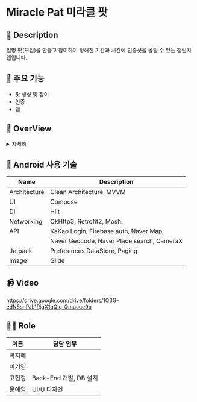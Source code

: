 # Miracle Pat 미라클 팟

## :loudspeaker: Description
일명 팟(모임)을 만들고 참여하여 정해진 기간과 시간에 인증샷을 올릴 수 있는 챌린지 앱입니다. 

## :mega: 주요 기능

  - 팟 생성 및 참여
  - 인증
  - 맵


## :mag_right: OverView

<details>
    <summary>자세히</summary>



### 1. 로그인 화면

<center>
  
  ![image](https://github.com/MiraclePat/Pat_Android/assets/80188940/147540ca-138d-4c40-ba29-e8d4fe0c925b)

</center>

### 2. Main 화면

<center>

  ![image](https://github.com/MiraclePat/Pat_Android/assets/80188940/0ecf3731-5eb1-4285-bf89-57b0392339e8)


</center>


### 3. 공고글 상세 화면

<center>

![image](https://github.com/MiraclePat/Pat_Android/assets/80188940/5123cd67-627a-4209-b7b0-7cadd336c38d)

</center>



### 4. 팟 생성 화면

<center>

![image](https://github.com/MiraclePat/Pat_Android/assets/80188940/0f15a152-d080-42a7-a94f-f27c734bf089)
![image](https://github.com/MiraclePat/Pat_Android/assets/80188940/4f24e264-77a9-4488-a3b1-198cf2f96898)
![image](https://github.com/MiraclePat/Pat_Android/assets/80188940/ecec8a65-6188-46cb-a585-e46fdb35471d)

</center>



### 5. 팟 목록 화면

<center>

![image](https://github.com/MiraclePat/Pat_Android/assets/80188940/e423284f-f57f-4cba-bf16-2568435cf665)

</center>



### 6. 인증화면
<center>

![image](https://github.com/MiraclePat/Pat_Android/assets/80188940/e5470d3e-1a5a-4139-ad5a-b50b95710df7)
![image](https://github.com/MiraclePat/Pat_Android/assets/80188940/c8183a40-4ed6-4277-8a65-61fe3c387eb9)
![image](https://github.com/MiraclePat/Pat_Android/assets/80188940/dffa4109-aae2-4b44-ab82-1cef51dfd81f)

</center>


### 7. 맵 화면
<center>

![image](https://github.com/MiraclePat/Pat_Android/assets/80188940/919cd122-61b1-4c98-9308-0318e7fd0df6)

</center>

### 8. 마이페이지 화면
<center>

![image](https://github.com/MiraclePat/Pat_Android/assets/80188940/2b9cb61c-d3d6-4602-93f3-caeb00092975)

</center>
</details>

 ## :iphone: Android 사용 기술

| Name             | Description                                  |
| ---------------- | -------------------------------------------- |
| Architecture     | Clean Architecture,  MVVM                    |
| UI               | Compose                                      |
| DI               | Hilt                                         |
| Networking       | OkHttp3, Retrofit2, Moshi                    |    
| API              | KaKao Login, Firebase auth, Naver Map,       |
|                  | Naver Geocode, Naver Place search, CameraX   |                            
| Jetpack          | Preferences DataStore, Paging                |
| Image            | Glide                                        |


##  📹 Video
https://drive.google.com/drive/folders/1Q3G-edN6snPJL1RjgX1qQjq_Qmucue9u

## 🙋‍♂️ Role

| 이름 | 담당 업무 |
| ------ | ------ |
| 박지혜 |  |
| 이기영 |  |
| 고현정 | Back-End 개발, DB 설계 |
| 문예영 | UI/U 디자인 |

<br>
